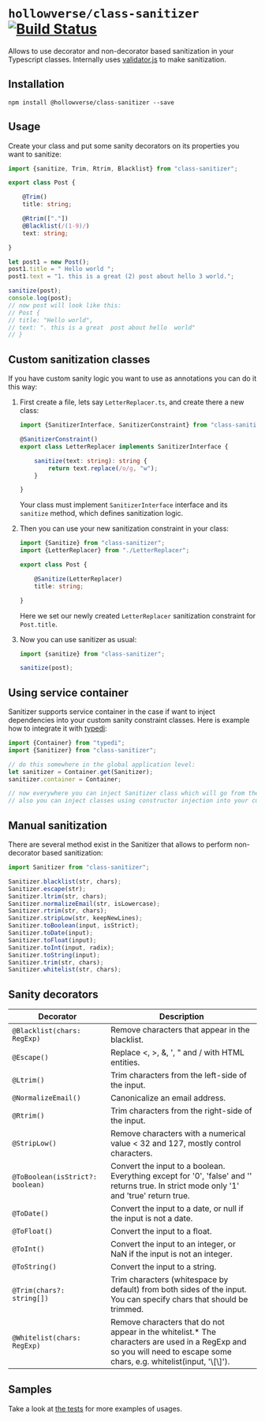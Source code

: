 # `hollowverse/class-sanitizer` [![Build Status](https://travis-ci.org/hollowverse/class-sanitizer.svg?branch=master)](https://travis-ci.org/hollowverse/class-sanitizer)


Allows to use decorator and non-decorator based sanitization in your Typescript classes.
Internally uses [validator.js][1] to make sanitization.

## Installation
`npm install @hollowverse/class-sanitizer --save`

## Usage

Create your class and put some sanity decorators on its properties you want to sanitize:

```typescript
import {sanitize, Trim, Rtrim, Blacklist} from "class-sanitizer";

export class Post {

    @Trim()
    title: string;

    @Rtrim(["."])
    @Blacklist(/(1-9)/)
    text: string;

}

let post1 = new Post();
post1.title = " Hello world ";
post1.text = "1. this is a great (2) post about hello 3 world.";

sanitize(post);
console.log(post);
// now post will look like this:
// Post {
// title: "Hello world",
// text: ". this is a great  post about hello  world"
// }
```

## Custom sanitization classes

If you have custom sanity logic you want to use as annotations you can do it this way:

1. First create a file, lets say `LetterReplacer.ts`, and create there a new class:

    ```typescript
    import {SanitizerInterface, SanitizerConstraint} from "class-sanitizer";

    @SanitizerConstraint()
    export class LetterReplacer implements SanitizerInterface {

        sanitize(text: string): string {
            return text.replace(/o/g, "w");
        }

    }
    ```

    Your class must implement `SanitizerInterface` interface and its `sanitize` method, which defines sanitization logic.

2. Then you can use your new sanitization constraint in your class:

    ```typescript
    import {Sanitize} from "class-sanitizer";
    import {LetterReplacer} from "./LetterReplacer";

    export class Post {

        @Sanitize(LetterReplacer)
        title: string;

    }
    ```

    Here we set our newly created `LetterReplacer` sanitization constraint for `Post.title`.

3. Now you can use sanitizer as usual:

    ```typescript
    import {sanitize} from "class-sanitizer";

    sanitize(post);
    ```

## Using service container

Sanitizer supports service container in the case if want to inject dependencies into your custom sanity constraint
classes. Here is example how to integrate it with [typedi][2]:

```typescript
import {Container} from "typedi";
import {Sanitizer} from "class-sanitizer";

// do this somewhere in the global application level:
let sanitizer = Container.get(Sanitizer);
sanitizer.container = Container;

// now everywhere you can inject Sanitizer class which will go from the container
// also you can inject classes using constructor injection into your custom sanitizers.
```

## Manual sanitization

There are several method exist in the Sanitizer that allows to perform non-decorator based sanitization:

```typescript
import Sanitizer from "class-sanitizer";

Sanitizer.blacklist(str, chars);
Sanitizer.escape(str);
Sanitizer.ltrim(str, chars);
Sanitizer.normalizeEmail(str, isLowercase);
Sanitizer.rtrim(str, chars);
Sanitizer.stripLow(str, keepNewLines);
Sanitizer.toBoolean(input, isStrict);
Sanitizer.toDate(input);
Sanitizer.toFloat(input);
Sanitizer.toInt(input, radix);
Sanitizer.toString(input);
Sanitizer.trim(str, chars);
Sanitizer.whitelist(str, chars);

```

## Sanity decorators

| Decorator                        | Description                                                                                                                                                             |
|----------------------------------|-------------------------------------------------------------------------------------------------------------------------------------------------------------------------|
| `@Blacklist(chars: RegExp)`      | Remove characters that appear in the blacklist.                                                                                                                         |
| `@Escape()`                      | Replace <, >, &, ', " and / with HTML entities.                                                                                                                         |
| `@Ltrim()`                       | Trim characters from the left-side of the input.                                                                                                                        |
| `@NormalizeEmail()`              | Canonicalize an email address.                                                                                                                                          |
| `@Rtrim()`                       | Trim characters from the right-side of the input.                                                                                                                        |
| `@StripLow()`                    | Remove characters with a numerical value < 32 and 127, mostly control characters.                                                                                       |
| `@ToBoolean(isStrict?: boolean)` | Convert the input to a boolean. Everything except for '0', 'false' and '' returns true. In strict mode only '1' and 'true' return true.                                 |
| `@ToDate()`                      | Convert the input to a date, or null if the input is not a date.                                                                                                        |
| `@ToFloat()`                     | Convert the input to a float.                                                                                                                                           |
| `@ToInt()`                       | Convert the input to an integer, or NaN if the input is not an integer.                                                                                                 |
| `@ToString()`                    | Convert the input to a string.                                                                                                                                          |
| `@Trim(chars?: string[])`        | Trim characters (whitespace by default) from both sides of the input. You can specify chars that should be trimmed.                                                     |
| `@Whitelist(chars: RegExp)`      | Remove characters that do not appear in the whitelist.* The characters are used in a RegExp and so you will need to escape some chars, e.g. whitelist(input, '\\[\\]'). |

## Samples

Take a look at [the tests](./__tests__) for more examples of usages.


[1]: https://github.com/chriso/validator.js
[2]: https://github.com/pleerock/typedi
